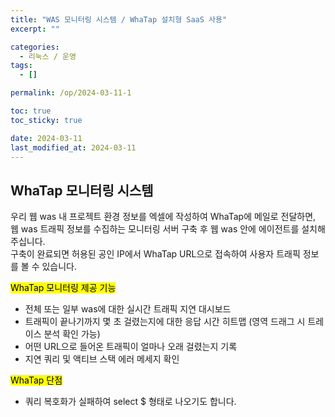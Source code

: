 ```yaml
---
title: "WAS 모니터링 시스템 / WhaTap 설치형 SaaS 사용"
excerpt: ""

categories:
  - 리눅스 / 운영
tags:
  - []

permalink: /op/2024-03-11-1

toc: true
toc_sticky: true

date: 2024-03-11
last_modified_at: 2024-03-11
---
```


## WhaTap 모니터링 시스템

우리 웹 was 내 프로젝트 환경 정보를 엑셀에 작성하여 WhaTap에 메일로 전달하면,  
웹 was 트래픽 정보를 수집하는 모니터링 서버 구축 후 웹 was 안에 에이전트를 설치해 주십니다.  
구축이 완료되면 허용된 공인 IP에서 WhaTap URL으로 접속하여 사용자 트래픽 정보를 볼 수 있습니다.

<mark>WhaTap 모니터링 제공 기능</mark>
- 전체 또는 일부 was에 대한 실시간 트래픽 지연 대시보드
- 트래픽이 끝나기까지 몇 초 걸렸는지에 대한 응답 시간 히트맵 (영역 드래그 시 트레이스 분석 확인 가능)
- 어떤 URL으로 들어온 트래픽이 얼마나 오래 걸렸는지 기록
- 지연 쿼리 및 액티브 스택 에러 메세지 확인

<mark>WhaTap 단점</mark>
- 쿼리 복호화가 실패하여 select $ 형태로 나오기도 합니다.
